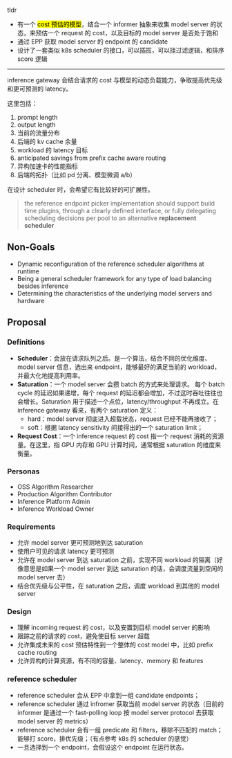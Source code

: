 tldr

- 有一个 <mark>cost 预估的模型</mark>，结合一个 informer 抽象来收集 model server 的状态，来预估一个 request 的 cost，以及目标的 model server 是否处于饱和
- 通过 EPP 获取 model server 的 endpoint 的 candidate
- 设计了一套类似 k8s scheduler 的接口，可以插拔，可以挂过滤逻辑，和排序 score 逻辑

---

inference gateway 会结合请求的 cost 与模型的动态负载能力，争取提高优先级和更可预测的 latency。

这里包括：

1. prompt length
2. output length
3. 当前的流量分布
4. 后端的 kv cache 余量
5. workload 的 latency 目标
6. anticipated savings from prefix cache aware routing
7. 异构加速卡的性能指标
8. 后端的拓扑（比如 pd 分离、模型微调 a/b）

在设计 scheduler 时，会希望它有比较好的可扩展性。

> the reference endpoint picker implementation should support build time plugins, through a clearly defined interface, or fully delegating scheduling decisions per pool to an alternative **replacement scheduler**

## Non-Goals

- Dynamic reconfiguration of the reference scheduler algorithms at runtime
- Being a general scheduler framework for any type of load balancing besides inference
- Determining the characteristics of the underlying model servers and hardware
## Proposal

### Definitions

- **Scheduler**：会放在请求队列之后。是一个算法，结合不同的优化维度、model server 信息，选出来 endpoint，能够最好的满足当前的 workload，并最大化地提高利用率。
- **Saturation**：一个 model server 会攒 batch 的方式来处理请求。 每个 batch cycle 的延迟如果递增，每个 request 的延迟都会增加，不过这时吞吐往往也会增长。Saturation 用于描述一个点位，latency/throughput 不再成立。在 inference gateway 看来，有两个 saturation 定义：
	- hard：model server 彻底进入超载状态，request 已经不能再接收了；
	- soft：根据 latency sensitivity 间接得出的一个 saturation limit；
- **Request Cost**：一个 inference request 的 cost 指一个 request 消耗的资源量。在这里，指 GPU 内存和 GPU 计算时间，通常根据 saturation 的维度来衡量。

### Personas

- OSS Algorithm Researcher
- Production Algorithm Contributor
- Inference Platform Admin
- Inference Workload Owner
### Requirements

- 允许 model server 更可预测地到达 saturation
- 使用户可见的请求 latency 更可预测
- 允许在 model server 到达 saturation 之前，实现不同 workload 的隔离（好像意思是如果一个 model server 到达 saturation 的话，会调度流量到空闲的 model server 去）
- 结合优先级与公平性，在 saturation 之后，调度 workload 到其他的 model server

### Design

- 理解 incoming request 的 cost，以及安置到目标 model server 的影响
- 跟踪之前的请求的 cost，避免使目标 server 超载
- 允许集成未来的 cost 预估特性到一个整体的 cost model 中，比如 prefix cache routing
- 允许异构的计算资源，有不同的容量、latency、memory 和 features

### reference scheduler

- reference scheduler 会从 EPP 中拿到一组 candidate endpoints；
- reference scheduler 通过 infromer 获取当前 model server 的状态（目前的 informer 是通过一个 fast-polling loop 按 model server protocol 去获取 model server 的 metrics）
- reference scheduler 会有一组 predicate 和 filters，移除不匹配的 match；能够打 score，排优先级；（有点参考 k8s 的 scheduler 的感觉）
- 一旦选择到一个 endpoint，会假设这个 endpoint 在运行状态。